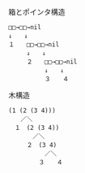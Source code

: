 箱とポインタ構造

    □□→□□→nil
    ↓　　↓
    １　　□□→□□→nil
    　　　↓　　↓
    　　　２　　□□→□□→nil
    　　　　　　↓　　↓
    　　　　　　３　　４

木構造

    (1 (2 (3 4)))
    　　／＼
    　１　(2 (3 4))
    　　　　／＼
    　　　２　(3 4)
    　　　　　　／＼
    　　　　　３　　４

